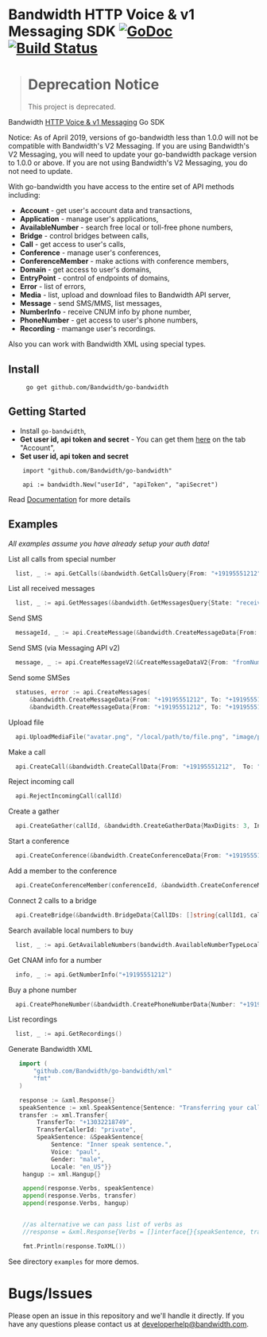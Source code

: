 Bandwidth HTTP Voice & v1 Messaging SDK [![GoDoc](https://godoc.org/Bandwidth/go-bandwidth?status.svg)](https://godoc.org/github.com/Bandwidth/go-bandwidth) [![Build Status](https://travis-ci.org/Bandwidth/go-bandwidth.svg)](https://travis-ci.org/Bandwidth/go-bandwidth)
===============

> # Deprecation Notice
> This project is deprecated.


Bandwidth [HTTP Voice & v1 Messaging](https://dev.bandwidth.com) Go SDK

Notice: As of April 2019, versions of go-bandwidth less than 1.0.0 will not be compatible with Bandwidth's V2 Messaging. If you are using Bandwidth's V2 Messaging, you will need to update your go-bandwidth package version to 1.0.0 or above. If you are not using Bandwidth's V2 Messaging, you do not need to update. 

With go-bandwidth  you have access to the entire set of API methods including:
* **Account** - get user's account data and transactions,
* **Application** - manage user's applications,
* **AvailableNumber** - search free local or toll-free phone numbers,
* **Bridge** - control bridges between calls,
* **Call** - get access to user's calls,
* **Conference** - manage user's conferences,
* **ConferenceMember** - make actions with conference members,
* **Domain** - get access to user's domains,
* **EntryPoint** - control of endpoints of domains,
* **Error** - list of errors,
* **Media** - list, upload and download files to Bandwidth API server,
* **Message** - send SMS/MMS, list messages,
* **NumberInfo** - receive CNUM info by phone number,
* **PhoneNumber** - get access to user's phone numbers,
* **Recording** - mamange user's recordings.

Also you can work with Bandwidth XML using special types.

## Install

```
     go get github.com/Bandwidth/go-bandwidth
```


## Getting Started

* Install `go-bandwidth`,
* **Get user id, api token and secret** - You can get them [here](https://app.bandwidth.com) on the tab "Account",
* **Set user id, api token and secret**

```golang
	import "github.com/Bandwidth/go-bandwidth"

	api := bandwidth.New("userId", "apiToken", "apiSecret")
```

Read [Documentation](https://dev.bandwidth.com) for more details

## Examples

*All examples assume you have already setup your auth data!*

List all calls from special number

```go
  list, _ := api.GetCalls(&bandwidth.GetCallsQuery{From: "+19195551212"})
```

List all received messages

```go
  list, _ := api.GetMessages(&bandwidth.GetMessagesQuery{State: "received"})
```

Send SMS

```go
  messageId, _ := api.CreateMessage(&bandwidth.CreateMessageData{From: "+19195551212", To: "+191955512142", Text:"Test"})
```

Send SMS (via Messaging API v2)

```go
  message, _ := api.CreateMessageV2(&CreateMessageDataV2{From: "fromNumber", To: "toNumber", Text: "text", ApplicationID: "YOUR_APPLICATION_ID"})
```


Send some SMSes

```go
  statuses, error := api.CreateMessages(
	  &bandwidth.CreateMessageData{From: "+19195551212", To: "+191955512141", Text:"Test1"},
	  &bandwidth.CreateMessageData{From: "+19195551212", To: "+191955512142", Text:"Test2"})
```

Upload file

```go
  api.UploadMediaFile("avatar.png", "/local/path/to/file.png", "image/png")
```

Make a call

```go
  api.CreateCall(&bandwidth.CreateCallData{From: "+19195551212",  To: "+191955512142"})
```

Reject incoming call

```go
  api.RejectIncomingCall(callId)
```

Create a gather

```go
  api.CreateGather(callId, &bandwidth.CreateGatherData{MaxDigits: 3, InterDigitTimeout: 5, Prompt: &bandwidth.GatherPromptData{Sentence: "Please enter 3 digits"}})
```

Start a conference

```go
  api.CreateConference(&bandwidth.CreateConferenceData{From: "+19195551212"})
```

Add a member to the conference

```go
  api.CreateConferenceMember(conferenceId, &bandwidth.CreateConferenceMemberData{CallId: "id_of_call_to_add_to_this_conference", JoinTone: true, LeavingTone: true})
```


Connect 2 calls to a bridge

```go
  api.CreateBridge(&bandwidth.BridgeData{CallIDs: []string{callId1, callId2}})
```

Search available local numbers to buy

```go
  list, _ := api.GetAvailableNumbers(bandwidth.AvailableNumberTypeLocal, &bandwidth.GetAvailableNumberQuery{City: "Cary", State: "NC", Quantity: 3})
```
Get CNAM info for a number

```go
  info, _ := api.GetNumberInfo("+19195551212")
```

Buy a phone number

```go
  api.CreatePhoneNumber(&bandwidth.CreatePhoneNumberData{Number: "+19195551212"})
```

List recordings

```go
  list, _ := api.GetRecordings()
```

Generate Bandwidth XML

```go
   import (
	   "github.com/Bandwidth/go-bandwidth/xml"
	   "fmt"
   )

   response := &xml.Response{}
   speakSentence := xml.SpeakSentence{Sentence: "Transferring your call, please wait.", Voice: "paul", Gender: "male", Locale: "en_US"}
   transfer := xml.Transfer{
        TransferTo: "+13032218749",
        TransferCallerId: "private",
        SpeakSentence: &SpeakSentence{
            Sentence: "Inner speak sentence.",
            Voice: "paul",
            Gender: "male",
            Locale: "en_US"}}
    hangup := xml.Hangup{}

    append(response.Verbs, speakSentence)
	append(response.Verbs, transfer)
	append(response.Verbs, hangup)


    //as alternative we can pass list of verbs as
    //response = &xml.Response{Verbs = []interface{}{speakSentence, transfer, hangup}}

    fmt.Println(response.ToXML())
```

See directory `examples` for more demos.

# Bugs/Issues
Please open an issue in this repository and we'll handle it directly. If you have any questions please contact us at developerhelp@bandwidth.com.

